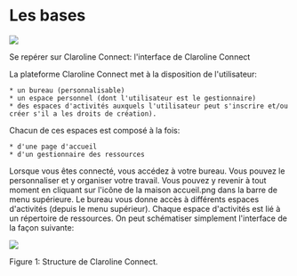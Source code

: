 # Les bases

![](http://www.claroline.net/uploads/custom/images/1522.jpeg)

Se repérer sur Claroline Connect: l'interface de Claroline Connect

La plateforme Claroline Connect met à la disposition de l'utilisateur:

    * un bureau (personnalisable)
    * un espace personnel (dont l'utilisateur est le gestionnaire)
    * des espaces d'activités auxquels l'utilisateur peut s'inscrire et/ou créer s'il a les droits de création).

Chacun de ces espaces est composé à la fois:

    * d'une page d'accueil
    * d'un gestionnaire des ressources


Lorsque vous êtes connecté, vous accédez à votre bureau. Vous pouvez le personnaliser et y organiser votre travail.
Vous pouvez y revenir à tout moment en cliquant sur l'icône de la maison accueil.png dans la barre de menu supérieure.
Le bureau vous donne accès à différents espaces d'activités (depuis le menu supérieur). Chaque espace d'activités est lié à un répertoire de ressources.
On peut schématiser simplement l'interface de la façon suivante:


![](http://www.claroline.net/uploads/custom/images/1755.png)

Figure 1: Structure de Claroline Connect.
